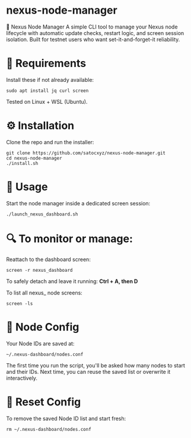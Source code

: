# nexus-node-manager

📘 Nexus Node Manager
A simple CLI tool to manage your Nexus node lifecycle with automatic update checks, restart logic, and screen session isolation.
Built for testnet users who want set-it-and-forget-it reliability.

# 🔧 Requirements
Install these if not already available:
```
sudo apt install jq curl screen
```
Tested on Linux + WSL (Ubuntu).

# ⚙️ Installation
Clone the repo and run the installer:
```
git clone https://github.com/satocxyz/nexus-node-manager.git
cd nexus-node-manager
./install.sh
```

# 🚀 Usage
Start the node manager inside a dedicated screen session:
```
./launch_nexus_dashboard.sh
```
# 🔍 To monitor or manage:
Reattach to the dashboard screen:
```
screen -r nexus_dashboard
```
To safely detach and leave it running:
__Ctrl + A, then D__

To list all nexus_ node screens:
```
screen -ls
```

# 🧩 Node Config
Your Node IDs are saved at:
```
~/.nexus-dashboard/nodes.conf
```
The first time you run the script, you'll be asked how many nodes to start and their IDs.
Next time, you can reuse the saved list or overwrite it interactively.

# 🧹 Reset Config
To remove the saved Node ID list and start fresh:
```
rm ~/.nexus-dashboard/nodes.conf
```


